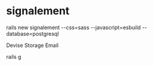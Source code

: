# signalement
 
rails new signalement --css=sass --javascript=esbuild --database=postgresql

Devise
Storage
Email

rails g 